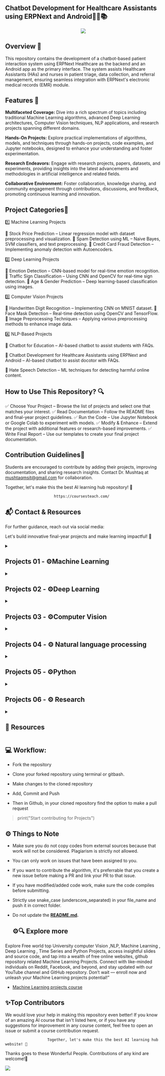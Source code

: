 
## **Chatbot Development for Healthcare Assistants using ERPNext and Android👨‍🎓📚**

<p align="center">
<img src="https://github.com/dr-mushtaq/VU-Undergraduate-Final-Year-Projects/blob/main/DALL%C2%B7E%202025-02-10%2012.41.28%20-%20A%20professional%20university-themed%20banner%20for%20the%20'VU%20Undergraduate%20Final%20Year%20Projects'%20repository.%20The%20banner%20should%20include___-%20A%20background%20of%20a%20mod.webp"></a>
</p>

## **Overview 🎯**

This repository contains the development of a chatbot-based patient interaction system using ERPNext Healthcare as the backend and an Android app as the primary interface. The system assists Healthcare Assistants (HAs) and nurses in patient triage, data collection, and referral management, ensuring seamless integration with ERPNext's electronic medical records (EMR) module.
## **Features 📌**

**Multifaceted Coverage:** Dive into a rich spectrum of topics including traditional Machine Learning algorithms, advanced Deep Learning architectures, Computer Vision techniques, NLP applications, and research projects spanning different domains.

**Hands-On Projects:** Explore practical implementations of algorithms, models, and techniques through hands-on projects, code examples, and Jupyter notebooks, designed to enhance your understanding and foster experimentation.

**Research Endeavors:** Engage with research projects, papers, datasets, and experiments, providing insights into the latest advancements and methodologies in artificial intelligence and related fields.

**Collaborative Environment:** Foster collaboration, knowledge sharing, and community engagement through contributions, discussions, and feedback, promoting continuous learning and innovation.

## **Project Categories📂**
1️⃣ Machine Learning Projects

📌 Stock Price Prediction – Linear regression model with dataset preprocessing and visualization.
📌 Spam Detection using ML – Naive Bayes, SVM classifiers, and text preprocessing.
📌 Credit Card Fraud Detection – Implementing anomaly detection with Autoencoders.

2️⃣ Deep Learning Projects

📌 Emotion Detection – CNN-based model for real-time emotion recognition.
📌 Traffic Sign Classification – Using CNN and OpenCV for real-time sign detection.
📌 Age & Gender Prediction – Deep learning-based classification using images.

3️⃣ Computer Vision Projects

📌 Handwritten Digit Recognition – Implementing CNN on MNIST dataset.
📌 Face Mask Detection – Real-time detection using OpenCV and TensorFlow.
📌 Image Preprocessing Techniques – Applying various preprocessing methods to enhance image data.

4️⃣ NLP-Based Projects

📌 Chatbot for Education – AI-based chatbot to assist students with FAQs.

📌 Chatbot Development for Healthcare Assistants using ERPNext and Android – AI-based chatbot to assist docotor with FAQs.

📌 Hate Speech Detection – ML techniques for detecting harmful online content.

## **How to Use This Repository? 🔍**

✅ Choose Your Project – Browse the list of projects and select one that matches your interest.
✅ Read Documentation – Follow the README files and final-year project guidelines.
✅ Run the Code – Use Jupyter Notebook or Google Colab to experiment with models.
✅ Modify & Enhance – Extend the project with additional features or research-based improvements.
✅ Write Final Report – Use our templates to create your final project documentation.

## **Contribution Guidelines🤝**

Students are encouraged to contribute by adding their projects, improving documentation, and sharing research insights. Contact Dr. Mushtaq at mushtaqmsit@gmail.com for collaboration.

Together, let's make this the best AI learning hub repository! 🚀

                          https://coursesteach.com/

 ## **📬 Contact & Resources**
   
For further guidance, reach out via social media:

Let's build innovative final-year projects and make learning impactful! 🚀



<details> 
<summary> <h2>Projects 01 - ⚙️Machine Learning </h2> </summary>
 
| Project Title/blog | Description | Notebook |Category|To do List|Resource Link |Completed|
|---|---|---|---|---|---|---|
|[**🌐1- Stock Price Prediction using linear regression**](https://medium.com/@Coursesteach/stock-price-prediction-using-linear-regression-4839bc1240f0) |Acc=.99, Model=Linear Regression, Techniquest: sklearn, Label enconding, chained equations (MICE) |[![Open In Colab](https://colab.research.google.com/assets/colab-badge.svg)](https://github.com/hussain0048/Projects-/blob/master/Stock_Price_Prediction.ipynb)|Regression|1- Try other regression models|---|☑|
|[**🌐2- Predict Ads Click Practice Data_Analysis**](https://medium.com/@Coursesteach/stock-price-prediction-using-linear-regression-4839bc1240f0) |Acc=.99, Model=Linear Regression, Techniquest: sklearn, Label enconding, chained equations (MICE) |[![Colab icon](https://img.shields.io/badge/Colab-Open-blue.svg?logo=colab&logoColor=white)](https://github.com/hussain0048/Projects-/blob/master/Predict_Ads_Click_%E2%80%93_Practice_Data_Analysis_and_Logistic_Regression_Prediction.ipynb)|Classification|1- Try other regression models|---|---|
|[**🌐3- linkedIn_auto_jobs_applier_with_AI.**](https://medium.com/@Coursesteach/stock-price-prediction-using-linear-regression-4839bc1240f0) |Acc=.99, Model=Linear Regression, Techniquest: sklearn, Label enconding, chained equations (MICE) |[![Colab icon](https://img.shields.io/badge/Colab-Open-blue.svg?logo=colab&logoColor=white)](https://github.com/hussain0048/Projects/blob/master/linkedIn_auto_jobs_applier_with_AI.ipynb)|Classification|1- Try other regression models|---|Pending|

</details>
</details>
   
<details> 
<summary> <h2>Projects 02 - ⚙️Deep Learning </h2> </summary>
 
| Project Title | Description | Code |Category|To do list|Creator|Added|Completed|
|---|---|---|---|---|---|---|---|
|[**🌐1- Credit Card Fraud Detection**](https://github.com/curiousily/Credit-Card-Fraud-Detection-using-Autoencoders-in-Keras/tree/master) |Autoencoders,Keras| [![Colab icon](https://img.shields.io/badge/Colab-Open-blue.svg?logo=colab&logoColor=white)](https://github.com/hussain0048/Projects-/blob/master/Image_Data_Preprocessing.ipynb) |Preprocessing|Add more Preprocessing steps|Dr.Mushtaq|2024-06-08|Pending|
</details>
</details>

<details> 
<summary> <h2>Projects 03 - ⚙️Computer Vision </h2> </summary>
 
| Project Title | Description | Code |Category|To do list|Creator|Added|Completed|
|---|---|---|---|---|---|---|---|
|[**🌐1- Build a simple image Classifer**](https://medium.com/@Coursesteach/build-a-simple-image-classifier-using-fashion-dataset-a46cd0dfcd39) |Accuracy 13-80%,Model=multilayer perceptron, Keras, | [![Colab icon](https://img.shields.io/badge/Colab-Open-blue.svg?logo=colab&logoColor=white)](https://github.com/hussain0048/Projects-/blob/master/Build_a_simple_image_classifier.ipynb) |Classification|Try other Deep learning model,CNN,etc|Dr Mushtaq|2020-09-06|☑|
|[**🌐2- Convert Color Image to Sketch**](https://medium.com/@Coursesteach/convert-color-image-to-sketch-9fd1781dce52) |gaussian filter,dogding| [![Colab icon](https://img.shields.io/badge/Colab-Open-blue.svg?logo=colab&logoColor=white)](https://github.com/hussain0048/Projects-/blob/master/Convert_Color_Image_to_Sketchipynb.ipynb) |Filtering|Try technique|Dr.Mushtaq|2024-04-20|☑|
|[**🌐3- Building a Real Time Emotion Detection with Python**](https://medium.com/@Coursesteach/building-a-real-time-emotion-detection-with-python-7fe6090a125d) |CNN=57.67,Kera| [![Colab icon](https://img.shields.io/badge/Colab-Open-blue.svg?logo=colab&logoColor=white)](https://github.com/hussain0048/Projects-/blob/master/Building_a_Real_Time_Emotion_Detection_with_Python.ipynb) |Classification|-Real time detection not working(Need to correct in colab)- Try others DL techniqueS|Dr.Mushtaq|2024-04-27|☑|
|[**🌐4- Age, Gender and Race Prediction**](https://medium.com/@Coursesteach/age-gender-and-race-prediction-21acd3193bf4) |Age Prediction=CNN= ACC=.91,Gender Prediction=CNN Acc=,86, Ethnicity Prediction CNN Acc=0.74,Kera| [![Colab icon](https://img.shields.io/badge/Colab-Open-blue.svg?logo=colab&logoColor=white)](https://github.com/hussain0048/Projects-/blob/master/Age%2C_Gender_and_Race_Prediction.ipynb) |Classification|-Real time detection not working(Need to correct in colab)- Try others DL techniqueS|Dr.Mushtaq|2024-06-2|☑|
|[**🌐5- Image Preprocessing using Python**](https://medium.com/@Coursesteach/image-preprocessing-using-python-2db2fd91618a) |Python,scikit-image| [![Colab icon](https://img.shields.io/badge/Colab-Open-blue.svg?logo=colab&logoColor=white)](https://github.com/hussain0048/Projects-/blob/master/Image_Data_Preprocessing.ipynb) |Preprocessing|Add more Preprocessing steps|Dr.Mushtaq|2024-06-08|☑|
|[**🌐6- Traffic Sign Classification with Keras and Deep Learning**](https://medium.com/@Coursesteach/traffic-signal-classification-with-keras-and-deep-learning-426fd895ac7e) |Python,scikit-image,OpenCV,NumPy, CNN Test acc:.97| [![Colab icon](https://img.shields.io/badge/Colab-Open-blue.svg?logo=colab&logoColor=white)](https://github.com/hussain0048/Projects/blob/master/Traffic_Sign_Classification_with_Keras_and_Deep_Learning.ipynb) |Classification |Add more Preprocessing steps and Computer Vision methods|Dr.Mushtaq|2024-08-16|☑|


</details>
</details>

<details> 
<summary> <h2>Projects 04 - ⚙️ Natural language processing </h2> </summary>
 
| Project Title/blog | Description | NoteBook |Category|Todo List|Creator|Added|Completed|
|---|---|---|---|---|---|---|---|
|[**🌐1- Chatbot Development for Healthcare Assistants using ERPNext and Android**](https://medium.com/@Coursesteach/spam-detection-using-machine-learning-methods-dd5dbc799b6b) |Naive Bayes=95-97%, SVM=98-99, CountVectorizer,Scikit-learn,Grid Search CV | [![Colab icon](https://img.shields.io/badge/Colab-Open-blue.svg?logo=colab&logoColor=white)](https://github.com/hussain0048/Projects-/blob/master/Spam_Detection_using_Machine_Learning.ipynb)|Text Classification|-try other classification model 2) Try to text preprocessing method stop word etc|Dr.Mushtaq|2024-04-12|☑|
|[**🌐2-Hate Speech Detection with Machine Learning**](https://medium.com/@Coursesteach/hate-speech-detection-with-machine-learning-c7d12a217e69) |DT=75%,CountVectorizer ,Scikit-learn | [![Colab icon](https://img.shields.io/badge/Colab-Open-blue.svg?logo=colab&logoColor=white)](https://github.com/hussain0048/Projects-/blob/master/Hate_Speech_Detection_with_Machine_Learning(_Decsion_Tree)_(1).ipynb)|Text Classification|-try other classification model 2) Try to text preprocessing method stop word etc|Dr Mushtaq|2024-04-21|☑|
|[**🌐3-Detecting Sports Content with Machine Learning**](https://medium.com/@Coursesteach/detecting-sports-content-with-machine-learning-ec9c3138166e) |SVM=66%,CountVectorizer ,Scikit-learn | [![Colab icon](https://img.shields.io/badge/Colab-Open-blue.svg?logo=colab&logoColor=white)](https://github.com/hussain0048/Projects-/blob/master/Detecting_Sports_Content_with_Machine_Learning%22.ipynb)|Text Classification|-try other classification model 2) Try to text preprocessing method stop word etc|Dr Mushtaq|2024-04-28|☑|
|[**🌐4-Personality Prediction Through CV**](https://github.com/HiteshAgarwal1/Personality-Prediction-Through-CV/tree/master) |SVM=66%,CountVectorizer ,Scikit-learn | [![Colab icon](https://img.shields.io/badge/Colab-Open-blue.svg?logo=colab&logoColor=white)](https://github.com/hussain0048/Projects-/blob/master/Detecting_Sports_Content_with_Machine_Learning%22.ipynb)|Text Classification|-try other classification model 2) Try to text preprocessing method stop word etc|Dr Mushtaq|2024-04-28|Pending|
|[**🌐5-Using Machine Learning to Predict Movie Reviews**](https://medium.com/@Coursesteach/using-machine-learning-to-predict-movie-reviews-82b0ab1db313) |Gaussian =  0.7843,Multinomial =  0.831,, Bernoulli =  0.8386 | [![Colab icon](https://img.shields.io/badge/Colab-Open-blue.svg?logo=colab&logoColor=white)](https://github.com/hussain0048/Projects-/blob/master/Movie_Reviews_through_Sentiment_Analysis_in_NLP.ipynb)|Sentiment Analysis|Apply other DL and ML with new processing steps|Dr Mushtaq|2024-05-05|☑|
|[**🌐6-Text-Preprocessing-1**](https://medium.com/@Coursesteach/tokenization-stemming-lemmatization-stopword-and-pos-tagging-in-python-31b945b3c233) |Tokenization,stemming,lemmatization,stopword,postagging | [![Colab icon](https://img.shields.io/badge/Colab-Open-blue.svg?logo=colab&logoColor=white)](https://github.com/hussain0048/Projects-/blob/master/Tokenization_stemming_lemmatization_stopword_postagging.ipynb)|Preprocessing|--|Dr Mushtaq|2024-05-26|☑|
|[**🌐7-Important Python script for NLP Task**](https://medium.com/@Coursesteach/tokenization-stemming-lemmatization-stopword-and-pos-tagging-in-python-31b945b3c233) |Text to Spech | [![Colab icon](https://img.shields.io/badge/Colab-Open-blue.svg?logo=colab&logoColor=white)](https://github.com/hussain0048/Projects-/blob/master/Important_Python_script.ipynb)|Script|--|Dr Mushtaq|2024-05-26|inProcess|
|[**🌐8-Stress Detection with Machine Learning**](https://medium.com/@Coursesteach/tokenization-stemming-lemmatization-stopword-and-pos-tagging-in-python-31b945b3c233) |Text to Spech | [![Colab icon](https://img.shields.io/badge/Colab-Open-blue.svg?logo=colab&logoColor=white)](https://github.com/hussain0048/Projects-/blob/master/Stress_Detection_with_Machine_Learning.ipynb)|Script|--|Dr Mushtaq|2024-05-26|Pending|
|[**🌐9-Next Word Prediction Model**](https://medium.com/@Coursesteach/tokenization-stemming-lemmatization-stopword-and-pos-tagging-in-python-31b945b3c233) |Text to Spech | [![Colab icon](https://img.shields.io/badge/Colab-Open-blue.svg?logo=colab&logoColor=white)](https://github.com/hussain0048/Projects-/blob/master/Next_Word_Prediction_Model.ipynb)|Script|--|Dr Mushtaq|2024-05-26|Pending|
|[**🌐10-Emotion Detection in Text**](https://medium.com/@Coursesteach/emotion-detection-in-text-5b8d05db655f) | TF-IDF (naive bayes -0.50,svm 0.56,logistic regression 0.5,random forest 0.552 ) & Count Vectors(naive bayes -0.76,svm 0.79,logistic regression 0.79 )| [![Colab icon](https://img.shields.io/badge/Colab-Open-blue.svg?logo=colab&logoColor=white)](https://github.com/hussain0048/Projects/blob/master/Emotion_Detection_in_Text.ipynb)|Sentiment Analysis|--|Dr Mushtaq|2024-9-16|☑|
|[**🌐10-Auto Apply for Job with AI**](https://medium.com/@Coursesteach/tokenization-stemming-lemmatization-stopword-and-pos-tagging-in-python-31b945b3c233) |Text to Spech | [![Colab icon](https://img.shields.io/badge/Colab-Open-blue.svg?logo=colab&logoColor=white)](https://github.com/hussain0048/Projects/blob/master/Auto_Apply_for_Job_with_AI.ipynb)|Script|--|Dr Mushtaq|2024-05-26|Pending|
|[**🌐11-Chatbot in Healthcare**](https://medium.com/@Coursesteach/tokenization-stemming-lemmatization-stopword-and-pos-tagging-in-python-31b945b3c233) |Text to Spech | [![Colab icon](https://img.shields.io/badge/Colab-Open-blue.svg?logo=colab&logoColor=white)](https://github.com/hussain0048/Projects/blob/master/chatbot_in_Healthcare.ipynb)|Script|--|Dr Mushtaq|2024-05-26|Pending|
|[**🌐12-File Organizer**](https://medium.com/@Coursesteach/tokenization-stemming-lemmatization-stopword-and-pos-tagging-in-python-31b945b3c233) |Text to Spech | [![Colab icon](https://img.shields.io/badge/Colab-Open-blue.svg?logo=colab&logoColor=white)](https://github.com/dr-mushtaq/Projects/blob/master/File_organizer.ipynb)|Script|--|Dr Mushtaq|2024-05-26|Pending|
|[**🌐13-Plagiarism-checker-Python**](https://medium.com/@Coursesteach/tokenization-stemming-lemmatization-stopword-and-pos-tagging-in-python-31b945b3c233) |Text to Spech | [![Colab icon](https://img.shields.io/badge/Colab-Open-blue.svg?logo=colab&logoColor=white)](https://github.com/dr-mushtaq/Projects/blob/master/Plagiarism_checker_Python.ipynb)|Script|--|Dr Mushtaq|2024-05-26|Pending|
</details>
</details>

<details> 
<summary> <h2>Projects 05 - ⚙️Python </h2> </summary>
 
| Project Title | Description | Code |Created|Completed
|---|---|---|---|---|
|[**🌐1-Generating QR Code in Python**](https://medium.com/@Coursesteach/generating-qr-code-in-python-b2e270422637) | Python,qrcode | [![Colab icon](https://img.shields.io/badge/Colab-Open-blue.svg?logo=colab&logoColor=white)](https://github.com/hussain0048/Projects-/blob/master/QR_Code_Generation_using_Python.ipynb)|Saad Abbasi|☑ |
|[**🌐1-Important Python Script**](https://medium.com/@Coursesteach/important-python-scripts-to-save-your-time-1bb839cd7600) | Python,qrcode | [![Colab icon](https://img.shields.io/badge/Colab-Open-blue.svg?logo=colab&logoColor=white)](https://github.com/hussain0048/Projects-/blob/master/Important_Python_script.ipynb)|Saad Abbasi|☑ |
</details>
</details>

<details> 
<summary> <h2>Projects 06 - ⚙️ Research </h2> </summary>
 
##  📚Chapter: 1  **Projects Details**

| Project Title | Datasets | Code |
|---|---|---|
| [**1-Building education chatbot for decreasing instructor workload in e-learning system**](https://docs.google.com/document/d/1YfLZxg0mNAuQhWTqDrDkewkVgVnhIAoS/edit) | [**Dataset**](https://github.com/hussain0048/Projects-/blob/master/intentsnew%20(6).json) | [![Colab icon](https://img.shields.io/badge/Colab-Open-blue.svg?logo=colab&logoColor=white)](https://github.com/hussain0048/Projects-/blob/master/Model_Training_2.ipynb) |-|

##  📚Chapter: 2  **Model metrics benchmarks**

|   | f1  | precision  |  recall |  accuracy | training_time  |  inference_time |
|---|---|---|---|---|---|---|
| NB	| 0.830188679245283	| 0.8461538461538461| 0.8148148148148148| 0.8085106382978723	| 0.0032272338867187	| 0.0007801055908203|
| LR	| 0.8518518518518519	| 0.8846153846153846	| 0.8214285714285714| 0.8297872340425532| 0.0356471538543701| 0.0002150535583496|
| KNN	| 0.7058823529411765| 0.6923076923076923| 0.72|	0.6808510638297872|	0.0005688667297363	| 0.0972669124603271|
| SVM	| 0.8518518518518519	| 0.8846153846153846	| 0.8214285714285714	| 0.8297872340425532| 0.0274648666381835	| 0.0030479431152343|
| XGBoost	| 0.9122807017543859	| 1.0	| 0.8387096774193549	| 0.8936170212765957| 0.241973876953125| 0.0040738582611083984|
| RoBERTa| 0.9230769230769231| 0.9230769230769231| 0.9230769230769231	| 0.9148936170212766| 24968.250607967377| 68.44634509086609|
</details>

<details> 
<summary> <h2> 📝 Resources </h2> </summary>
 
| Title | Category | Type |
|---|---|---|
| [**1-The Super Duper NLP Repo**](https://notebooks.quantumstat.com/?trk=public_post-text)|NLP|Colab NoteBook|
|[**2-500 + 𝗔𝗿𝘁𝗶𝗳𝗶𝗰𝗶𝗮𝗹 𝗜𝗻𝘁𝗲𝗹𝗹𝗶𝗴𝗲𝗻𝗰𝗲 𝗣𝗿𝗼𝗷𝗲𝗰𝘁 𝗟𝗶𝘀𝘁 𝘄𝗶𝘁𝗵 𝗰𝗼𝗱𝗲**](https://github.com/ashishpatel26/500-AI-Machine-learning-Deep-learning-Computer-vision-NLP-Projects-with-code?fbclid=IwAR2DG1CQAT96fZ3I9GeY4knAZG91mnIlfHNMCjjRbiwnc9n-x4XzgS-E4oo)|NLP,DL,CV| All|
|[**3-ML-ProjectKart**](https://github.com/prathimacode-hub/ML-ProjectKart)|ML|All|
|[**4-Machine Learning Notebooks**](https://github.com/dair-ai/ML-Notebooks)|ML,NLP,Transformers,Computer Vision,GAN|All|
|[**5-Real-time-ML-Project**](https://github.com/ashishpatel26/Real-time-ML-Project)|Machine Learning and Data Science Applications in Industry|All|
|[**6-Machine Learning Collection**](https://github.com/aladdinpersson/Machine-Learning-Collection?fbclid=IwZXh0bgNhZW0CMTAAAR0rAF-kyWSHTbqOndesJvQF_My4ECStZJ3dJv67jkNgBSzWiCZuqE0kzrk_aem_AeHJgbUrzIErDWrJ78xSXhzRSakIRnRF_XgRykvhK4e_tvGtgf7O8dE1mBaj_AsnkJx6FtyxEwQ8RBeKHV3KYgA1)|Basic to Advane, Video|All|
|[**7-Data Science Projects**](https://github.com/veb-101/Data-Science-Projects)|Basic to Advane, Video|All|
|[**8-Introduction to Machine Learning**](https://github.com/codeheroku/Introduction-to-Machine-Learning/tree/master)|Basic to Advane, Video|All|
|[**9-Best-of Machine Learning with Python**](https://github.com/ml-tooling/best-of-ml-python?fbclid=IwZXh0bgNhZW0CMTEAAR2eFaT5BBVrkMcqaT4zGwy60y2ErdckbkoUfrDFIb7dfI1swdNNiTd3Ow8_aem_AaJ2k7sLJEQU5GttjniHz3Z2JjnSzZm5h1cVq4T3vEuU05iWpjBdKLz3xWHJE_ZBKqxhQRtyBhQI--n-Xa0v92oN)|ML,NLP,CV,Forcasting|---|
|[**10-Awesome-AI-Data-Guided-Projects**](https://github.com/youssefHosni/Awesome-AI-Data-Guided-Projects)|ML,NLP,CV,Forcasting|---|
|[**11-awesome-python-projects**](https://github.com/garimasingh128/awesome-python-projects/tree/master)|ML,NLP,CV,Forcasting|---|
|[**12-All-In-One-Python-Projects**](https://github.com/king04aman/All-In-One-Python-Projects/tree/main)|Python Basic- Advance|---|
|[**13-Machine-Learning-Projects-aswintechguy**](https://github.com/aswintechguy/Machine-Learning-Projects/tree/master)|Python Basic- Advance|---|
|[**14-Machine-Learning-with-Python**](https://github.com/susanli2016/Machine-Learning-with-Python/tree/master)|Python Basic- Advance|---|
|[**15-awesome-llm-apps**](https://github.com/Shubhamsaboo/awesome-llm-apps?fbclid=IwZXh0bgNhZW0CMTAAAR1zFKbLZyc32Ry7tyXX66Pv1xa1RrDfVCjsGHjrSh0GbGxsuHEym3MTRiE_aem_uqDX_m-vN7pacaT-_gGGDg)|Awesome LLM Apps|---|
|[**16-Project Based Learning**](https://github.com/practical-tutorials/project-based-learning?tab=readme-ov-file#python)|Python Basic- Advance|---|



 
   - [**Assignment 1: Python Basics with Numpy**](https://github.com/hussain0048/Deep-Learning/blob/master/Python_Basics_With_Numpy_v3.ipynb)
   
 ##[**Alogrithems**](https://github.com/hussain0048/Deep-Learning-with-Keras/tree/master/Alogrithems)
    -  [DL0101EN-3-1-Regression-with-Keras-py-v1.0.ipynb](https://github.com/hussain0048/Deep-Learning-with-Keras/blob/master/Alogrithems/DL0101EN-3-1-Regression-with-Keras-py-v1.0.ipynb)
    -  [DL0101EN-3-2-Classification-with-Keras-py-v1.0.ipynb](https://github.com/hussain0048/Deep-Learning-with-Keras/blob/master/Alogrithems/DL0101EN-3-2-Classification-with-Keras-py-v1.0.ipynb)
    -   [Keras - Tutorial - Happy House v1.ipynb](https://github.com/hussain0048/Deep-Learning-with-Keras/blob/master/Alogrithems/Keras%20-%20Tutorial%20-%20Happy%20House%20v1.ipynb)
    -   [Keras_for_Beginners_Implementing_a_Convolutional_Neural_Network](https://github.com/hussain0048/Deep-Learning-with-Keras/blob/master/Alogrithems/Keras_for_Beginners_Implementing_a_Convolutional_Neural_Network%20(1).ipynb)
    -   [Keras_for_Beginners_Building_Your_First_Neural_Network.ipynb](https://github.com/hussain0048/Deep-Learning-with-Keras/blob/master/Alogrithems/Keras_for_Beginners_Building_Your_First_Neural_Network.ipynb)

 * [**Need to Implement**]()
    * [Text Classification — CNN with LSTM](https://anandsarank.medium.com/cnn-with-lstm-for-text-classification-53d18e5f7f5c)
    * [Step-by-Step Guide — Building a Prediction Model in Python](https://towardsdatascience.com/step-by-step-guide-building-a-prediction-model-in-python-ac441e8b9e8b)
 * [**Important Website**]()
    *  [victorzhou](https://victorzhou.com/)
    *  

    # Table of Content

## Tabl of Content
1. [**Computer Vision**](https://github.com/hussain0048/Projects-/tree/master/Computer%20Vision)
   1. [Human_Activity_Recognition](https://github.com/hussain0048/Projects-/blob/master/Computer%20Vision/Human_Activity_Recognition.ipynb)
   2. [Building_a_Real_Time_Emotion_Detection_with_Python](https://github.com/hussain0048/Projects-/blob/master/Computer%20Vision/Building_a_Real_Time_Emotion_Detection_with_Python.ipynb)
3. [**Deep Learning**](https://github.com/hussain0048/Projects-/tree/master/DL)
4. [**Freelancer**](https://github.com/hussain0048/Projects-/tree/master/Freelancer)
   1. [AI_Assigment](https://github.com/hussain0048/Projects-/blob/master/Freelancer/AI_Assigment.ipynb)
5. [**Machine Learning**](https://github.com/hussain0048/Projects-/tree/master/ML)
   2. [Movie_Recommender_9_26_2020.ipynb](https://github.com/hussain0048/Projects-/blob/master/ML/Movie_Recommender_9_26_2020.ipynb)
   3. [Predict_IPL_Winner_with_ML.ipynb](https://github.com/hussain0048/Projects-/blob/master/ML/Predict_IPL_Winner_with_ML.ipynb)
   4. [Credit_Card_Fraud_Detection_DT_and_RF.ipynb](https://github.com/hussain0048/Projects-/blob/master/ML/Credit_Card_Fraud_Detection_DT_and_RF.ipynb)
   5. [President_Heights_exploratory_data.ipynb](https://github.com/hussain0048/Projects-/blob/master/ML/President_Heights_exploratory_data.ipynb)
   6. [Birth Rate Analysis](https://github.com/hussain0048/Projects-/blob/master/ML/Birth_Rate_Analysis.ipynb)
   7. [Data Science Project on Area and Population](https://github.com/hussain0048/Projects-/blob/master/ML/Data_Science_Project_on_Area_and_Population.ipynb)
   8. [How to Save a Machine Learning Model?](https://github.com/hussain0048/Projects-/blob/master/ML/How_to_Save_a_Machine_Learning_Model.ipynb)
   9. [Hate Speech Detection with Machine Learning](https://github.com/hussain0048/Projects-/blob/master/ML/Hate_Speech_Detection_with_Machine_Learning(_Decsion_Tree)%20(1).ipynb)
6. [**Machine Learning End to End**](https://github.com/hussain0048/Projects-/tree/master/Machine%20Learning%20End%20to%20End)
   1. [Build_and_Deploy_Data_Science_Products](https://github.com/hussain0048/Projects-/blob/master/Machine%20Learning%20End%20to%20End/Build_and_Deploy_Data_Science_Products_.ipynb)
   2. [End-to-End Machine Learning Model](https://github.com/hussain0048/Projects-/blob/master/Machine%20Learning%20End%20to%20End/End_to_End_Machine_Learning_Model.ipynb)
   3. [End-to-End Fake News Detection with Python](https://github.com/hussain0048/Projects-/blob/master/Machine%20Learning%20End%20to%20End/End_to_End_Fake_News_Detection_with_Python_(Naybaies_Streamlite).ipynb)
7. [**Natural Language Processing**](https://github.com/hussain0048/Projects-/tree/master/National%20Language%20processing)
   2. [Next_Word_Prediction](https://github.com/hussain0048/Projects-/blob/master/National%20Language%20processing/Next_Word_Prediction.ipynb)
   3. [Summarize_Text_with_Machine_Learning](https://github.com/hussain0048/Projects-/blob/master/National%20Language%20processing/Summarize_Text_with_Machine_Learning.ipynb)
   4. [Chatbot_using_Python.ipynb](https://github.com/hussain0048/Projects-/blob/master/National%20Language%20processing/Chatbot_using_Python.ipynb)
   5. [Text_Classification](https://github.com/hussain0048/Projects-/blob/master/National%20Language%20processing/Text_Classification.ipynb)
   6. [End-to-End Spam Detection with Python](https://github.com/hussain0048/Projects-/blob/master/National%20Language%20processing/End_to_End_Spam_Detection_with_Python.ipynb)
   7. [Fake_News_Classifier_using_Bidirectional_LSTM.ipynb](https://github.com/hussain0048/Projects-/blob/master/National%20Language%20processing/Fake_News_Classifier_using_Bidirectional_LSTM.ipynb)
8. [**Recommender System**](https://github.com/hussain0048/Projects-/tree/master/Recommender%20System)
   1. [Amazon_Recommendation_System_using_Python)_.ipynb](https://github.com/hussain0048/Projects-/blob/master/Recommender%20System/Amazon_Recommendation_System_using_Python.ipynb)
   2. [Movie_Recommender_9_26_2020](https://github.com/hussain0048/Projects-/blob/master/Recommender%20System/Movie_Recommender_9_26_2020.ipynb)
   3. [Content_Based_Filtering_in_Machine_Learning.ipynb](https://github.com/hussain0048/Projects-/blob/master/Recommender%20System/Content_Based_Filtering_in_Machine_Learning.ipynb)
9. [**Time Series Forecasting**](https://github.com/hussain0048/Projects-/tree/master/Time%20Series%20Forecasting)
   1. [Covid_19_Cases_Prediction_with_Python (1).ipynb](https://github.com/hussain0048/Projects-/blob/master/Time%20Series%20Forecasting/Covid_19_Cases_Prediction_with_Python%20(1).ipynb)
   2. [Time_Series_with_LSTM_in_Machine_Learning.ipynb](https://github.com/hussain0048/Projects-/blob/master/Time%20Series%20Forecasting/Time_Series_with_LSTM_in_Machine_Learning.ipynb) 
11. **Project Need to Implement**
   1.  [How to Detect Passive and Active Voice in Your Writing Using an LSTM](https://www.bobbywlindsey.com/2021/01/09/how-to-detect-passive-and-active-voice-in-your-writing-using-an-lstm/)
   2.  [How to Create a Chrome Plugin using Python](https://morioh.com/p/0e3b33fe9851?f=5c21fb01c16e2556b555ab32&fbclid=IwAR0598Gqq6NVxJD14TBFSAftpi9dj-lGuovz8v4_JwERcHuJWiTqcJW9_78)
   3.  [Face Recognition Based Attendance System| Python| OpenCV](https://www.youtube.com/watch?v=y1o33D44AtI&ab_channel=ArtificialIntelligenceHub)
   4.  [UBER RIDES PREDICTION USING MACHINE LEARNING | Complete Project](https://www.youtube.com/watch?v=qoI_PwI6mBs&ab_channel=ArtificialIntelligenceHub)
   5.  [Predict Ads Click – Practice Data Analysis and Logistic Regression Prediction](https://projectsbasedlearning.com/apache-spark-machine-learning/predict-ads-click-practice-data-analysis-and-logistic-regression-prediction/?fbclid=IwAR3zhEqrzxRg5TP0lzd2MuZ_9XIrr5dXGU-h26_MWEV6wcuB7T2k15HzxsM)
   6.  [Beginner Machine Learning Projects with data:](https://www.reddit.com/r/learnmachinelearning/comments/l9ssx6/beginner_machine_learning_projects_with_data/)
   7.  [ai-powered storytelling convert text into video stories](https://partners.nius.tv/?ref=producthunt)
   8.  [Learn to create AI Assistant (JARVIS) With Python](https://www.udemy.com/course/learn-to-create-ai-voice-assistant-jarvis-with-python/learn/lecture/21404920#overview)
   9.  [Data Science Real-World Use Cases - Hands On PythonYour progress](https://www.udemy.com/course/data-science-real-world-use-cases-hands-on-python/learn/lecture/25430358components=buy_button%2Cdiscount_expiration%2Cgift_this_course%2Cpurchase%2Cdeal_badge%2Credeem_coupon&couponCode=MAY_SALE#overview)
   10.  [How to Build Bioinformatics Tools](https://www.youtube.com/watch?v=LHM0Couv0w4&ab_channel=DataProfessor)
   11.  [TOP 10 OPENCV PROJECTS in 2020](https://www.murtazahassan.com/courselist/)
   12.  [Predict The Future Price of Etherium Using Python & Machine Learning](https://www.youtube.com/watch?v=vbDFJSdusAA&ab_channel=ComputerScience)
   13.  [Opencv Projects](https://www.murtazahassan.com/courses/opencv-projects/)
   14.  [Machine Learning project : Cricket Score prediction using Python ](https://www.youtube.com/watch?v=myoe54ZGIa4&ab_channel=AKPython)
   15.  [Deep Learning for Air Quality Prediction](https://medium.com/analytics-vidhya/deep-learning-for-air-quality-prediction-b451e2936290)
   16.  [Machine Learning Projects | using python | with code | for college students](https://www.youtube.com/watch?v=MIgg4aiNo4Q&feature=youtu.be&fbclid=IwAR0Mbswz_rsJp3ulwwHO0vC7DI97-9YezY9rZ0wFRts14tUVfrV3ojcL9Eo)
   17.  [Text Classification Using Convolutional Neural Networks](https://www.youtube.com/watch?v=8YsZXTpFRO0)
   18.  [project-based-learning](https://github.com/tuvtran/project-based-learning#python)
   20.  [Best-of Machine Learning with Python](https://github.com/ml-tooling/best-of-ml-python?fbclid=IwAR2MLkXOEzDCwUe0wu5oMyjkQNPtgu5YXB5CDpyy1OnJkUgbismV1oPbsrY)
   21.  [Face-Mask-Detection-Using-Google-Colab](https://github.com/kvnptl/Face-Mask-Detection-Using-Google-Colab)
   22.  [Face Mask Detection using Python, Keras, OpenCV and MobileNet | Detect masks real-time video streams](https://www.youtube.com/watch?v=Ax6P93r32KU)
   23.  [Monk_Object_Detection](https://github.com/Tessellate-Imaging/Monk_Object_Detection/tree/master/application_model_zoo?fbclid=IwAR28SZ6iTsr4VnL1oXoylQJjt7Xls2D1lKN4FPNHNOiEGapiKT7vJtTuQig)
   24.  [Deep Learning-based Real-time Video Processing](https://www.kdnuggets.com/2021/02/deep-learning-based-real-time-video-processing.html?fbclid=IwAR0cTUjwu948i-1Djr-hyBiopQz4t-zn0tqUQrBi8ermBXC32n6qsnMrg0s)
   25.  [Murtaza's Workshop - Robotics and AI](https://www.youtube.com/channel/UCYUjYU5FveRAscQ8V21w81A)
   26.  [Rainfall Prediction with Machine Learning](https://thecleverprogrammer.com/2020/09/11/rainfall-prediction-with-machine-learning/?fbclid=IwAR17nR_D7TVMMw1gCjAjcUOQfH-3eqVWM4vH9ISzjBrP3f2uqezsSu_uAoc)
   27.  [Fruits Classification using Deep Learning](https://medium.com/ai-techsystems/fruits-classification-using-deep-learning-f8261b0ee0ca)
   28.  [Face Recognition Attendance GUI PyQt - 1 Hour Course | 2021](https://www.youtube.com/watch?v=oP3MQyO-wwc)
   29.  [Machine Learning Projects on Social Media Analysis](https://medium.com/coders-camp/5-machine-learning-projects-on-social-media-analysis-d70b90839ab9)
   30.  [10 Best Data Science Projects to Get Hired and You Must Know in 2021](https://www.mltut.com/best-data-science-projects-to-get-hired/?fbclid=IwAR3e4Nr1CWc-ndh2uqxACkVHD2DlE6bVLC67yATyg3VxLo2uA5_t1M6G9e0)
   31.  [Build a chatbot from scratch - Ultimate Chatbot Tutorial](https://www.youtube.com/watch?v=6GLFcm7dGiY&feature=youtu.be&fbclid=IwAR2gxGHuZ7_ushvUuMgYwsL9xJjcOlIWKVmcOGuWlqChylcd5CcSgOE5wc4)
   32.  [Wine Recommender System Using Principal Component Analysis- Python](https://www.mltut.com/wine-recommender-system-using-principal-component-analysis/?fbclid=IwAR2l9ehJZppzjG_kBlKRLRqAdUibGHBWJTFwwryo-qxWp_vofcTWLUJeHYE)
   33.  [Deep Learning Algorithms For Solving Advanced Mathematical Problems](https://medium.com/towards-artificial-intelligence/deep-learning-algorithms-for-solving-advanced-mathematical-problems-719467a394e8)
   34.  [Video to Text Description Using Deep Learning and Transformers | COOT](https://www.youtube.com/watch?v=5TRp5SuEtoY)
   35.  [Forecasting the power generated by a solar plant using Neural Designer](https://www.neuraldesigner.com/learning/examples/solar-power-generation)
   36.  [https://www.neuraldesigner.com/learning/examples/solar-power-generation](https://www.neuraldesigner.com/learning/examples/activity-recognition)
   37.  [8 Neural Networks Projects Solved and Explained](https://medium.com/datadriveninvestor/8-neural-networks-projects-solved-and-explained-a4f142bc10c)
   38.  [Hierarchical Human Activity Recognition using Deep Learning](https://kk7nc.medium.com/hierarchical-human-activity-recognition-using-deep-learning-5e965fecb499)
   39.  [4 Recommendation System Projects with Python](https://medium.com/coders-camp/4-recommendation-system-projects-with-python-5934de32ba7d)
   40.  [Machine Learning Project on Hand Gesture Recognition Model](https://thecleverprogrammer.com/2020/11/20/hand-gesture-recognition-with-python/?fbclid=IwAR1XwLC9XguICMBLdFqvryOfmOdKm4CPGSVjxuET7QwQEoBkxI0AiEimLU0)
   41.  [6 Sentiment Analysis Projects with Python](https://amankharwal.medium.com/6-sentiment-analysis-projects-with-python-1fdd3d43d90f)
   42.  [Build and deploy data science products: Machine translation application -Build and deploy using Flask](https://bayesianquest.com/2020/10/24/viii-build-and-deploy-data-science-products-machine-translation-application-build-and-deploy-using-flask/?fbclid=IwAR2bsR2nGhTl4v8U1ETRamFCNGjLaJKgQ_6L5sqz3rHa6egf9JCXv3HkCUA)
   43.  [How I Built and Deployed a Fun Serverless Machine Learning App](https://towardsdatascience.com/building-and-deploying-cartoonify-b4786b382d7e)
   44.  [Build and deploy data science products: Machine translation application -Build and deploy using Flask](https://bayesianquest.com/2020/10/24/viii-build-and-deploy-data-science-products-machine-translation-application-build-and-deploy-using-flask/)
   45.  [Face Mask Detection with Machine Learning](https://thecleverprogrammer.com/2020/11/17/face-mask-detection-with-machine-learning/)
   46.  [20 Machine Learning Projects on Future Prediction with Python](https://amankharwal.medium.com/20-machine-learning-projects-on-future-prediction-with-python-93932d9a7f7f)
   47.  [Build and Deploy Data Science Products : A Practical Guide to Building a Machine Translation Application.](https://bayesianquest.com/2020/10/24/build-your-machine-translation-application-byte-by-byte/)
   48.  [Data Science Project on Youtube Trending Videos Analysis with Python](https://thecleverprogrammer.com/2020/11/28/youtube-trending-videos-analysis-with-python/?fbclid=IwAR06m4Ab_j0QelEaD56QtCDPHC2m3l4hEr72xgj90cMH0U4YN0ovKpwCyjs)
   49.  [10 Machine Learning Projects on Time Series Forecasting](https://amankharwal.medium.com/10-machine-learning-projects-on-time-series-forecasting-ee0368420ccd)
   50.  [500-AI-Machine-learning-Deep-learning-Computer-vision-NLP-Projects-with-code](https://github.com/ashishpatel26/500-AI-Machine-learning-Deep-learning-Computer-vision-NLP-Projects-with-code?fbclid=IwAR0VFY0oGMExA-zEvUxsFENK2F2sYbfn5NvPhKriB66lYd-fP4cN8lM-6rI)
   51.   [Real-Time Sentiment Analysis](https://thecleverprogrammer.com/2021/03/09/real-time-sentiment-analysis-using-python/)
   52.   [215+ Machine Learning Projects Solved and Explained](https://medium.com/coders-camp/215-machine-learning-projects-solved-and-explained-7bd6fd478897)
   53.   [Part 1-EDA-Audio Classification Project Using Deep Learning](https://www.youtube.com/watch?v=mHPpCXqQd7Y)
   54.   [Top 7 beginner projects in Machine Learning](https://iaviral.medium.com/top-7-beginner-projects-in-machine-learning-e66428ad6311)
   55.   [Build a Personal AI Trainer| OpenCV Python 2021 | Computer Vision](https://www.youtube.com/watch?v=5kaX3ta398w&ab_channel=Murtaza%27sWorkshop-RoboticsandAI)
   56.   [Data Science Real-World Use Cases ](https://www.udemy.com/course/data-science-real-world-use-cases-hands-on-python/learn/lecture/25430358#overview)
   57.   [Smart Attendance Management System Based On Face Recognition](https://www.youtube.com/watch?v=BECN0Cn7UAc&t=513s&ab_channel=PrabhatAle)
   58.   [Python Project Development](https://www.youtube.com/playlist?list=PLsT53VV2LIIFMeibhkk8C3YA9_EuuhF0R)
   59.   [AI Virtual Mouse | OpenCV Python | Computer Vision](https://www.youtube.com/watch?v=8gPONnGIPgw&ab_channel=Murtaza%27sWorkshop-RoboticsandAI)
   60.   [Face Recognition Authentication in Flutter using TensorFlow & Firebase ML](https://morioh.com/p/2e28055a9e86?f=5c224490c513a556c9042463&fbclid=IwAR216L51ZnQg4Q8BFOKzZDnhxO6tg_eQNbeI4BwIxnGfB5Yhy_EWChwSFdQ)
   61.   [Fake News Detection using LSTM in Tensorflow and Python](https://www.youtube.com/watch?v=eLjs52-gsJQ&ab_channel=KGPTalkie)
   62.   [Emotion Detection of Text Using Machine Learning and Python](https://www.youtube.com/watch?v=t1TkAcSDsI8&ab_channel=JCharisTech%26J-Secur1ty)
   63.   [Face Recognition Authentication in Flutter using TensorFlow & Firebase ML](https://morioh.com/p/2e28055a9e86f=5c224490c513a556c9042463&fbclid=IwAR2Sm1LPck7MNCtlWEWroDkLgqeG2RV3IRLv3-1OgnNzvLsLgxrU8bUTVRU)
   64.   [Machine learning project| | Student exam mark prediction using python|](https://www.youtube.com/watch?v=lN8AsMRiKP4&ab_channel=AKPython)
   65.   [Machine Learning Projects for Beginners|](https://thecleverprogrammer.com/2020/11/15/machine-learning-projects/)
   66.   [I tried building a Computer Vision Game in 12 Hours](https://www.youtube.com/watch?v=i_UiTIr4jTk&ab_channel=Murtaza%27sWorkshop-RoboticsandAI)
   67.   [predict a news headline|](https://github.com/lukefeilberg/onion/blob/master/Onion.ipynb)
   68.   [DS_and_ML_projects](https://github.com/hhhrrrttt222111/DS_and_ML_projects)
   69.   [Movies Review Sentiment Analysis in NLP](https://datascience2000.blogspot.com/2021/05/movies-review-sentiment-analysis-in-nlp.html?m=1&fbclid=IwAR1TOe-l8ZfkpyB791XZ2s_XABW1oLdo-vs1Iu8yEY5nuFWXE84PaGE13Qo)
   70.   [Machine Learning Tutorial with Turi Create and Python (Diabetes Risk Prediction)](https://www.youtube.com/watch?v=OSNvlK0HSdM&ab_channel=JCharisTech%26J-Secur1ty)
   71.   [230+ Machine Learning Projects with Python](https://medium.com/coders-camp/230-machine-learning-projects-with-python-5d0c7abf8265)
   72.   [Machine Learning Project : Weather prediction using Python ( Naïve Bayes )](https://www.youtube.com/watch?v=Gurfcd0i9jg)
   73.   [End-to-End Machine Learning Projects with Source Code](https://medium.com/coders-camp/end-to-end-machine-learning-projects-with-source-code-c727119800de)
   74.   [Build a Grammar Correction Python App with Gramformer and Gradio](https://www.youtube.com/watch?v=4htP-hmIBvc&ab_channel=NicholasRenotte)
   75.   [240+ Machine Learning Projects with Python](https://medium.com/coders-camp/230-machine-learning-projects-with-python-5d0c7abf8265)
   76.   [AI Virtual Mouse | OpenCV Python | Computer Vision](https://www.youtube.com/watch?v=8gPONnGIPgw&ab_channel=Murtaza%27sWorkshop-RoboticsandAI)
   77.   [Computer Vision Notebooks:](https://www.qblocks.cloud/creators/computer-vision-google-colab-notebooks)
   78.   [Predicting Football Results With the Poisson Distribution](http://www.pena.lt/y/2021/06/18/predicting-football-results-using-the-poisson-distribution/)
   79.   [End-to-End Machine Learning Projects](https://medium.com/coders-camp/end-to-end-machine-learning-projects-with-source-code-c727119800de)
   80.   [250+ Machine Learning Projects with Python](https://medium.com/coders-camp/230-machine-learning-projects-with-python-5d0c7abf8265)
   81.   [End-to-End Machine Learning Projects with Source Code](https://medium.com/coders-camp/end-to-end-machine-learning-projects-with-source-code-c727119800de?fbclid=IwAR3mlQYGQnz3IgsFtn_u3_dWCh0NoNmxKoSFqNJMnlb2soGCQyO8LflrB7k)
   82.   [7 BEST ARTIFICIAL INTELLIGENCE PROJECT IDEAS FOR BEGINNERS](https://www.analyticsinsight.net/7-best-artificial-intelligence-project-ideas-for-beginners/)
   83.   [255+ Machine Learning Projects with Python](https://medium.com/coders-camp/230-machine-learning-projects-with-python-5d0c7abf8265)
   84.   [8 Deep Learning Project Ideas for Beginners](https://www.kdnuggets.com/2021/09/8-deep-learning-project-ideas-beginners.html?fbclid=IwAR1WN-9tnaogLDrxtKy6FkSwo_R5gOB8Akomoqb1GbDZuPD-JATUu5wAQx4)
   85.   [Skin Cancer Detection Using CNN](https://medium.com/ai-techsystems/skin-cancer-detection-using-cnn-7ba3ca8d3dc3)
   86.   [Create Music Recommendation System Using Python](https://towardsdatascience.com/create-music-recommendation-system-using-python-ce5401317159)
   87.   [Credit Card Fraud Detection With Machine Learning in Python](https://medium.com/codex/credit-card-fraud-detection-with-machine-learning-in-python-ac7281991d87)
   88.   [Credit Card Fraud Detection With Machine Learning in Python](https://medium.com/codex/credit-card-fraud-detection-with-machine-learning-in-python-ac7281991d87)
   89.   [Fake News Classifier using Bidirectional LSTM](https://medium.com/ai-techsystems/fake-news-classifier-using-bidirectional-lstm-cebef77b0adc)
   90.   [YouTube Recommendation System – Machine Learning Project with Source Code](https://data-flair.training/blogs/youtube-video-recommendation-system-ml/?fbclid=IwAR212Q8yIGnPPRUwLzbVfdB1nYBuarjwua5ijv_WqS0h91Zm0M1YxEdRxYo)
   91.   [15 Amazing Deep Learning Project Ideas to Boost Your Resume](https://medium.com/projectpro/15-amazing-deep-learning-project-ideas-to-boost-your-resume-28782ed1d62f)
   92.   [Automate WhatsApp Messages with Python Instantly!](https://levelup.gitconnected.com/automate-whatsapp-messages-with-python-instantly-3e08d6600612)
   93.   [10 Best Machine Learning Projects with datasets](https://medium.com/@letthedataconfess/10-best-machine-learning-projects-with-datasets-6184839c9100)
   94.   [10 Time Series Projects with datasets](https://www.letthedataconfess.com/blog/2021/10/09/10-best-time-series-projects-to-practice-along-with-datasets/)
   95.   [ml_stress_detection](https://github.com/janprince/ml_stress_detection)
  
  
8. **Important Website For Projects**
   1.   [dataspoof](https://www.dataspoof.info/)
   2.   [blobcity](https://cloud.blobcity.com/code/explore#/ps/explore)
   3.   [data-flair.training](https://data-flair.training/blogs/youtube-video-recommendation-system-ml/?fbclid=IwAR212Q8yIGnPPRUwLzbVfdB1nYBuarjwua5ijv_WqS0h91Zm0M1YxEdRxYo)
   4.   [ai-techsystems](https://medium.com/ai-techsystems/whale-detection-using-aerial-images-b535ea3cc932)
   5.   [Data Science Tutorial](https://www.datascience2000.in/)
   6.   [Data Science Tutorial](https://datascience2000.blogspot.com/)
   7.   [Top 10 most promising AI ](https://www.immuniweb.com/blog/top-AI-research-projects-2021.html?fbclid=IwAR1B9oXnqVLlZLtUc8323REWkHotLLtMRr18z50odhLqOealtY3Awr1TJXU)
   8.   [Graph Algorithms](https://github.com/hussain0048/Machine-Learning/tree/master/Sklearn/Graph%20Algorithms)
   9.   [Murtaza's Workshop - Robotics and AI](https://www.youtube.com/channel/UCYUjYU5FveRAscQ8V21w81A)
   10.   [projectsbasedlearning](https://projectsbasedlearning.com/)
   11.   [laconicml](https://laconicml.com/category/computer-vision/)
   12.   [Machine Learning Hub](https://www.youtube.com/c/MachineLearningHub)
   13.   [techprofree](http://www.techprofree.com/category/projects/?fbclid=IwAR1OqTkkmEr26r-aiXqVc4m30WWiHBx2Uilxia5NII3nxu_S1ScDUCPZkro)
   14.   [Mathematics behind Data Science](https://www.youtube.com/watch?v=iq1pqWaXgOw&list=PLKR38d5oOkckjyQFQLjYumMJSgRCEpKeK)
   15.   [Machine Learning Projects](https://github.com/aswintechguy/Machine-Learning-Projects)
   16.   [7 Computer Vision Projects for All Levels](https://www.kdnuggets.com/7-computer-vision-projects-for-all-levels)

  details>
</details>

</details>

## 💻 Workflow:

- Fork the repository

- Clone your forked repository using terminal or gitbash.

- Make changes to the cloned repository

- Add, Commit and Push

- Then in Github, in your cloned repository find the option to make a pull request 

> print("Start contributing for Projects")

## ⚙️ Things to Note

* Make sure you do not copy codes from external sources because that work will not be considered. Plagiarism is strictly not allowed.
* You can only work on issues that have been assigned to you.
* If you want to contribute the algorithm, it's preferrable that you create a new issue before making a PR and link your PR to that issue.
* If you have modified/added code work, make sure the code compiles before submitting.
* Strictly use snake_case (underscore_separated) in your file_name and push it in correct folder.
* Do not update the **[README.md](https://github.com/prathimacode-hub/ML-ProjectKart/blob/main/README.md).**

  ## ⚙🔍 Explore more
  
Explore Free world top University computer Vision ,NLP, Machine Learning , Deep Learning , Time Series and Python Projects, access insightful slides and source code, and tap into a wealth of free online websites, github repository related Machine Learning Projects. Connect with like-minded individuals on Reddit, Facebook, and beyond, and stay updated with our YouTube channel and GitHub repository. Don’t wait — enroll now and unleash your Machine Learning projects potential!”
* [Machine Learning projects course](https://coursesteach.com/enrol/index.php?id=72)

## **✨Top Contributors**
We would love your help in making this repository even better! If you know of an amazing AI course that isn't listed here, or if you have any suggestions for improvement in any course content, feel free to open an issue or submit a course contribution request.

                       Together, let's make this the best AI learning hub website! 🚀

Thanks goes to these Wonderful People. Contributions of any kind are welcome!🚀

<a href="https://github.com/dr-mushtaq/VU-Undergraduate-Final-Year-Projects/graphs/contributors">
  <img src="https://contrib.rocks/image?repo=dr-mushtaq/VU-Undergraduate-Final-Year-Projects" />
</a>




